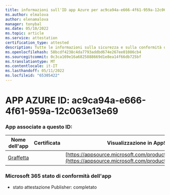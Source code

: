 ```yaml
---
title: informazioni sull'ID app Azure per ac9ca94a-e666-4f61-959a-12c063e13e69
ms.author: elmalova
author: elenamalova
manager: tonybal
ms.date: 05/10/2022
ms.topic: article
ms.service: attestation
certification_type: attested
description: Tutte le informazioni sulla sicurezza e sulla conformità disponibili per ac9ca94a-e666-4f61-959a-12c063e13e69.
ms.openlocfilehash: 58bcdf4238c4da7793addbd674e267ee01086cb4
ms.sourcegitcommit: 0c3ca169e16a6825888669d1e8ea14f66db725bf
ms.translationtype: MT
ms.contentlocale: it-IT
ms.lasthandoff: 05/11/2022
ms.locfileid: "65305422"
---
```

# <a name="azure-app-id-ac9ca94a-e666-4f61-959a-12c063e13e69"></a>APP AZURE ID: ac9ca94a-e666-4f61-959a-12c063e13e69


### <a name="apps-associated-with-this-id"></a>App associate a questo ID:
| **Nome dell'app** | **Certificata** | **Visualizzazione in AppSource** |
|--------------|---------------|-----------------------|
| [Graffetta](../forward/WA200003281.md) |  | [https://appsource.microsoft.com/product/office/WA200003281](https://appsource.microsoft.com/product/office/WA200003281) |

### <a name="microsoft-365-app-compliance-status"></a>Microsoft 365 stato di conformità dell'app
- stato attestazione Publisher: completato
